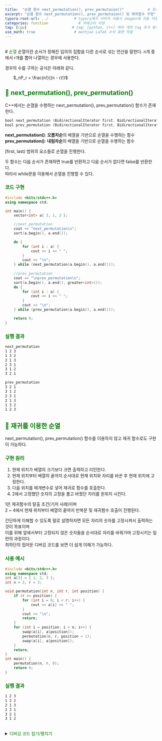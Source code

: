 ```yaml
---
title:  "순열 함수 next_permutation(), prev_permutaion()"           # 포스팅 이름
excerpt: "순열 함수 next_permutation(), prev_permutaion() 및 재귀함수 구현"
typora-root-url: ../            # typora에서 이미지 사용시 images에 자동 저장
categories: function              # 카테고리 지정
tag: [cpp]                     # tag: [python, C++] 여러 개의 tag 추가 방식
use_math: true                  # mathjax LaTeX 수식 표현 적용
---
```


<br>
# <span style = 'color: #008000'>순열</span>
순열이란 순서가 정해진 임의의 집합을 다른 순서로 섞는 연산을 말한다.  
n개 중에서 r개를 뽑아 나열하는 경우에 사용한다.

경우의 수를 구하는 공식은 아래와 같다.

&nbsp;&nbsp;&nbsp;&nbsp;&nbsp;&nbsp;&nbsp;$_nP_r = \frac{n!}{(n - r)!}$

## <span style = 'color: #008000'>🔎 next_permutation(), prev_permutation()</span>

C++에서는 순열을 수행하는 next_permutation(), prev_permutation() 함수가 존재한다.

```c++
bool next_permutation (BidirectionalIterator first, BidirectionalIterator last);
bool prev_permutation (BidirectionalIterator first, BidirectionalIterator last);
```

**next_permutation()**: **오름차순**의 배열을 기반으로 순열을 수행하는 함수  
**prev_permutation()**: **내림차순**의 배열을 기반으로 순열을 수행하는 함수

[first, last) 범위의 요소들로 순열을 진행한다.

두 함수는 다음 순서가 존재하면 true를 반환하고 다음 순서가 없다면 false를 반환한다.  
따라서 while문을 이용해서 순열을 진행할 수 있다.

### <span style = 'color: #008000'>코드 구현</span>

```c++
#include <bits/stdc++.h>
using namespace std;

int main() {
    vector<int> a{ 3, 1, 2 };

    //next_permutation
    cout << "next_permutation\n";
    sort(a.begin(), a.end());

    do {
        for (int i : a) {
            cout << i << " ";
        }
        cout << "\n";
    } while (next_permutation(a.begin(), a.end()));
    
    //prev_permutation
    cout << "\nprev_permutation\n";
    sort(a.begin(), a.end(), greater<int>());
    do {
        for (int i : a) {
            cout << i << " ";
        }
        cout << "\n";
    } while (prev_permutation(a.begin(), a.end()));

    return 0;
}
```

### <span style = 'color: #008000'>실행 결과</span>

```bash
next_permutation
1 2 3
1 3 2
2 1 3
2 3 1
3 1 2
3 2 1

prev_permutation
3 2 1
3 1 2
2 3 1
2 1 3
1 3 2
1 2 3
```

## <span style = 'color: #008000'>🔎 재귀를 이용한 순열</span>

next_permutation(), prev_permutation() 함수를 이용하지 않고 재귀 함수로도 구현이 가능하다.

### <span style = 'color: #008000'>구현 원리</span>

1. 현재 위치가 배열의 크기보다 크면 출력하고 리턴한다.
2. 현재 위치부터 배열의 끝까지 순서대로 현재 위치와 자리를 바꾼 후 현재 위치에 고정한다.
3. 다음 위치를 매개변수로 넣어 재귀로 함수를 호출한다.
4. 2에서 고정했던 숫자의 고정을 풀고 바꿨던 자리를 원위치 시킨다.

1은 재귀함수의 탈출 조건(기저 사례)이며  
2 ~ 4에서 현재 위치부터 배열의 끝까지 반복문 및 재귀함수 호출이 진행된다.<br>

간단하게 이해할 수 있도록 말로 설명하자면 모든 자리의 숫자를 고정시켜서 출력하는 것이 목표이며  
이를 위해 앞에서부터 고정되지 않은 숫자들을 순서대로 자리를 바꿔가며 고정시키는 일련의 과정이다.<br>
최하단의 접어둔 디버깅 코드를 보면 더 쉽게 이해가 가능하다.

### <span style = 'color: #008000'>사용 예시</span>

```c++
#include <bits/stdc++.h>
using namespace std;
int a[3] = { 1, 2, 3 };
int n = 3, r = 3;

void permutation(int n, int r, int position) {
    if (r == position) {
        for (int i = 0; i < r; i++) {
            cout << a[i] << " ";
        }
        cout << "\n";
        return;
    }
    for (int i = position; i < n; i++) {
        swap(a[i], a[position]);
        permutation(n, r, position + 1);
        swap(a[i], a[position]);
    }
    return;
}
int main() {
    permutation(n, r, 0);
    return 0;
}
```
### <span style = 'color: #008000'>실행 결과</span>

```bash
1 2 3
1 3 2
2 1 3
2 3 1
3 2 1
3 1 2
```
<br>

<details>
<summary> <span style = 'color: #008000'>디버깅 코드 접기/펼치기</span></summary>
<div markdown="1">

### <span style = 'color: #008000'>이해를 돕기 위한 디버깅 코드</span>

디버깅 코드에서 배열의 자리를 나타낼 때 사용한 'N번째' 라는 표현은 0번째 부터가 아닌 1번째 부터다.

즉 int a[3] = { 100, 200, 300 }; 에서  
1번째 = 100<br>
2번째 = 200<br>
3번째 = 300<br>

재귀함수이므로 좀 더 단계가 직관적으로 보이도록 단계별로 간격을 맞춰서 작성했다.

```c++
#include <bits/stdc++.h>
using namespace std;
int a[3] = { 100, 200, 300 };
int n = 3, r = 3; //n은 뽑을 수 있는 요소의 개수  //총 뽑을(고정할) 개수

void st(int position) {
	for (int i = 0; i < position; i++)
		cout << "  ";

	if (position == 0) {
		cout << "- [고정된 위치 없음] ";
	}
	else {
		cout << "- [" << position << "번째까지 고정] ";
	}
}

void makePermutation(int n, int r, int position) {  //position은 현재 고정할 위치
	if (r == position) {  //position은 0부터 시작이므로 r == position이라는 것은 이미 r만큼 고정되었다는 의미 -> 리턴
		st(position);
		cout << position + 1 << "번째는 없으므로 출력 후 리턴한다.\n";
		for (int i = 0; i < r; i++) {
			cout << a[i] << " ";
		}
		cout << "\n";
		return;
	}
	st(position);
	cout << position + 1 << "번째부터 " << n << "번째까지 고정 시작\n";
	for (int i = position; i < n; i++) {
		st(position);
		cout << position + 1 << "번째와 " << i + 1 << "번째를 바꾸고 " << position + 1 << "번째에 " << a[position] << "를 고정한다\n";
		swap(a[i], a[position]);
		makePermutation(n, r, position + 1);
		st(position);
		cout << i + 1 << "번째와 " << position + 1 << "번째를 다시 바꾸고 " << position + 1 << "번째에 고정을 푼다\n";
		swap(a[i], a[position]);
	}
	return;
}
int main() {
	makePermutation(n, r, 0);
	return 0;
}
```

### <span style = 'color: #008000'>디버깅 코드 실행 결과</span>

```bash
- [고정된 위치 없음] 1번째부터 3번째까지 고정 시작
- [고정된 위치 없음] 1번째와 1번째를 바꾸고 1번째에 100를 고정한다
  - [1번째까지 고정] 2번째부터 3번째까지 고정 시작
  - [1번째까지 고정] 2번째와 2번째를 바꾸고 2번째에 200를 고정한다
    - [2번째까지 고정] 3번째부터 3번째까지 고정 시작
    - [2번째까지 고정] 3번째와 3번째를 바꾸고 3번째에 300를 고정한다
      - [3번째까지 고정] 4번째는 없으므로 출력 후 리턴한다.
100 200 300
    - [2번째까지 고정] 3번째와 3번째를 다시 바꾸고 3번째에 고정을 푼다
  - [1번째까지 고정] 2번째와 2번째를 다시 바꾸고 2번째에 고정을 푼다
  - [1번째까지 고정] 2번째와 3번째를 바꾸고 2번째에 200를 고정한다
    - [2번째까지 고정] 3번째부터 3번째까지 고정 시작
    - [2번째까지 고정] 3번째와 3번째를 바꾸고 3번째에 200를 고정한다
      - [3번째까지 고정] 4번째는 없으므로 출력 후 리턴한다.
100 300 200
    - [2번째까지 고정] 3번째와 3번째를 다시 바꾸고 3번째에 고정을 푼다
  - [1번째까지 고정] 3번째와 2번째를 다시 바꾸고 2번째에 고정을 푼다
- [고정된 위치 없음] 1번째와 1번째를 다시 바꾸고 1번째에 고정을 푼다
- [고정된 위치 없음] 1번째와 2번째를 바꾸고 1번째에 100를 고정한다
  - [1번째까지 고정] 2번째부터 3번째까지 고정 시작
  - [1번째까지 고정] 2번째와 2번째를 바꾸고 2번째에 100를 고정한다
    - [2번째까지 고정] 3번째부터 3번째까지 고정 시작
    - [2번째까지 고정] 3번째와 3번째를 바꾸고 3번째에 300를 고정한다
      - [3번째까지 고정] 4번째는 없으므로 출력 후 리턴한다.
200 100 300
    - [2번째까지 고정] 3번째와 3번째를 다시 바꾸고 3번째에 고정을 푼다
  - [1번째까지 고정] 2번째와 2번째를 다시 바꾸고 2번째에 고정을 푼다
  - [1번째까지 고정] 2번째와 3번째를 바꾸고 2번째에 100를 고정한다
    - [2번째까지 고정] 3번째부터 3번째까지 고정 시작
    - [2번째까지 고정] 3번째와 3번째를 바꾸고 3번째에 100를 고정한다
      - [3번째까지 고정] 4번째는 없으므로 출력 후 리턴한다.
200 300 100
    - [2번째까지 고정] 3번째와 3번째를 다시 바꾸고 3번째에 고정을 푼다
  - [1번째까지 고정] 3번째와 2번째를 다시 바꾸고 2번째에 고정을 푼다
- [고정된 위치 없음] 2번째와 1번째를 다시 바꾸고 1번째에 고정을 푼다
- [고정된 위치 없음] 1번째와 3번째를 바꾸고 1번째에 100를 고정한다
  - [1번째까지 고정] 2번째부터 3번째까지 고정 시작
  - [1번째까지 고정] 2번째와 2번째를 바꾸고 2번째에 200를 고정한다
    - [2번째까지 고정] 3번째부터 3번째까지 고정 시작
    - [2번째까지 고정] 3번째와 3번째를 바꾸고 3번째에 100를 고정한다
      - [3번째까지 고정] 4번째는 없으므로 출력 후 리턴한다.
300 200 100
    - [2번째까지 고정] 3번째와 3번째를 다시 바꾸고 3번째에 고정을 푼다
  - [1번째까지 고정] 2번째와 2번째를 다시 바꾸고 2번째에 고정을 푼다
  - [1번째까지 고정] 2번째와 3번째를 바꾸고 2번째에 200를 고정한다
    - [2번째까지 고정] 3번째부터 3번째까지 고정 시작
    - [2번째까지 고정] 3번째와 3번째를 바꾸고 3번째에 200를 고정한다
      - [3번째까지 고정] 4번째는 없으므로 출력 후 리턴한다.
300 100 200
    - [2번째까지 고정] 3번째와 3번째를 다시 바꾸고 3번째에 고정을 푼다
  - [1번째까지 고정] 3번째와 2번째를 다시 바꾸고 2번째에 고정을 푼다
- [고정된 위치 없음] 3번째와 1번째를 다시 바꾸고 1번째에 고정을 푼다
```
</div>
</details>